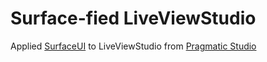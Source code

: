 # Surface-fied LiveViewStudio

Applied [SurfaceUI](https://surface-ui.org/) to LiveViewStudio from [Pragmatic Studio](https://pragmaticstudio.com/)
